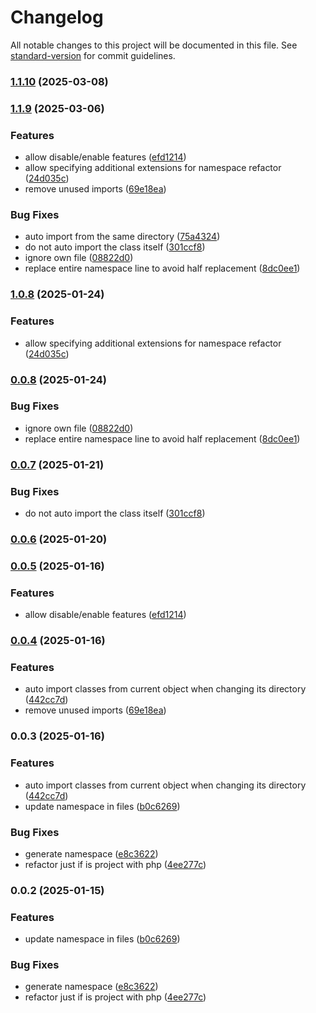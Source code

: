 # Changelog

All notable changes to this project will be documented in this file. See [standard-version](https://github.com/conventional-changelog/standard-version) for commit guidelines.

### [1.1.10](https://github.com/rejmann/php-namespace-refactor/compare/v1.1.9...v1.1.10) (2025-03-08)

### [1.1.9](https://github.com/rejmann/php-namespace-refactor/compare/v0.0.3...v1.1.9) (2025-03-06)


### Features

* allow disable/enable features ([efd1214](https://github.com/rejmann/php-namespace-refactor/commit/efd12149b3c7263bb8bbee1c7feb4ec374d7386d))
* allow specifying additional extensions for namespace refactor ([24d035c](https://github.com/rejmann/php-namespace-refactor/commit/24d035c623d6d59d7f26fe5019681879a2911f9a))
* remove unused imports ([69e18ea](https://github.com/rejmann/php-namespace-refactor/commit/69e18ea03fd7c5bbd95e3406de109036ea8b45ff))


### Bug Fixes

* auto import from the same directory ([75a4324](https://github.com/rejmann/php-namespace-refactor/commit/75a4324376a29456629e20336a58b33d3bccbe4c))
* do not auto import the class itself ([301ccf8](https://github.com/rejmann/php-namespace-refactor/commit/301ccf8154fe15907cd5764fdf6ce54c1ed752b7))
* ignore own file ([08822d0](https://github.com/rejmann/php-namespace-refactor/commit/08822d07e60249b3c6fa71025543baf947e09a94))
* replace entire namespace line to avoid half replacement ([8dc0ee1](https://github.com/rejmann/php-namespace-refactor/commit/8dc0ee19bce1290f6fe953b11d08edeeeab19791))

### [1.0.8](https://github.com/rejmann/php-namespace-refactor/compare/v0.0.8...v1.0.8) (2025-01-24)


### Features

* allow specifying additional extensions for namespace refactor ([24d035c](https://github.com/rejmann/php-namespace-refactor/commit/24d035c623d6d59d7f26fe5019681879a2911f9a))

### [0.0.8](https://github.com/rejmann/php-namespace-refactor/compare/v0.0.7...v0.0.8) (2025-01-24)


### Bug Fixes

* ignore own file ([08822d0](https://github.com/rejmann/php-namespace-refactor/commit/08822d07e60249b3c6fa71025543baf947e09a94))
* replace entire namespace line to avoid half replacement ([8dc0ee1](https://github.com/rejmann/php-namespace-refactor/commit/8dc0ee19bce1290f6fe953b11d08edeeeab19791))

### [0.0.7](https://github.com/rejmann/php-namespace-refactor/compare/v0.0.6...v0.0.7) (2025-01-21)


### Bug Fixes

* do not auto import the class itself ([301ccf8](https://github.com/rejmann/php-namespace-refactor/commit/301ccf8154fe15907cd5764fdf6ce54c1ed752b7))

### [0.0.6](https://github.com/rejmann/php-namespace-refactor/compare/v0.0.5...v0.0.6) (2025-01-20)

### [0.0.5](https://github.com/rejmann/php-namespace-refactor/compare/v0.0.4...v0.0.5) (2025-01-16)


### Features

* allow disable/enable features ([efd1214](https://github.com/rejmann/php-namespace-refactor/commit/efd12149b3c7263bb8bbee1c7feb4ec374d7386d))

### [0.0.4](https://github.com/rejmann/php-namespace-refactor/compare/v0.0.3...v0.0.4) (2025-01-16)


### Features

* auto import classes from current object when changing its directory ([442cc7d](https://github.com/rejmann/php-namespace-refactor/commit/442cc7d910fec706dfc589ab0569fa6ed0f0e643))
* remove unused imports ([69e18ea](https://github.com/rejmann/php-namespace-refactor/commit/69e18ea03fd7c5bbd95e3406de109036ea8b45ff))

### 0.0.3 (2025-01-16)


### Features

* auto import classes from current object when changing its directory ([442cc7d](https://github.com/rejmann/php-namespace-refactor/commit/442cc7d910fec706dfc589ab0569fa6ed0f0e643))
* update namespace in files ([b0c6269](https://github.com/rejmann/php-namespace-refactor/commit/b0c62695cdbfb8bb28056a5bee16e7bbc6b46de4))


### Bug Fixes

* generate namespace ([e8c3622](https://github.com/rejmann/php-namespace-refactor/commit/e8c3622f39844344a00dfc3c642d28841ef3e8f4))
* refactor just if is project with php ([4ee277c](https://github.com/rejmann/php-namespace-refactor/commit/4ee277c5146332f04d286dda634e665d5a563ff7))

### 0.0.2 (2025-01-15)


### Features

* update namespace in files ([b0c6269](https://github.com/rejmann/php-namespace-refactor/commit/b0c62695cdbfb8bb28056a5bee16e7bbc6b46de4))


### Bug Fixes

* generate namespace ([e8c3622](https://github.com/rejmann/php-namespace-refactor/commit/e8c3622f39844344a00dfc3c642d28841ef3e8f4))
* refactor just if is project with php ([4ee277c](https://github.com/rejmann/php-namespace-refactor/commit/4ee277c5146332f04d286dda634e665d5a563ff7))
